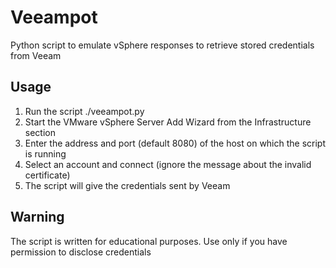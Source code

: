 # Veeampot
Python script to emulate vSphere responses to retrieve stored credentials from Veeam

## Usage
1. Run the script ./veeampot.py
2. Start the  VMware vSphere Server Add Wizard from the Infrastructure section
3. Enter the address and port (default 8080) of the host on which the script is running
4. Select an account and connect (ignore the message about the invalid certificate)
5. The script will give the credentials sent by Veeam

## Warning
The script is written for educational purposes. Use only if you have permission to disclose credentials
